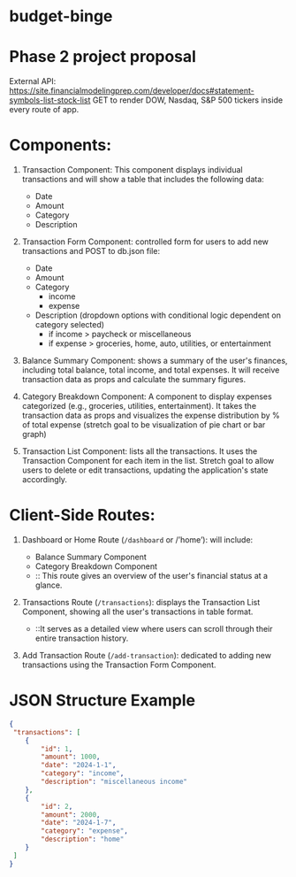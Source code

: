 # budget-binge

# Phase 2 project proposal
External API: https://site.financialmodelingprep.com/developer/docs#statement-symbols-list-stock-list
GET to render DOW, Nasdaq, S&P 500 tickers inside every route of app.

# Components:
1.	Transaction Component: This component displays individual transactions and will show a table that includes the following data:
    <ul>
    <li>Date</li>
    <li>Amount</li>
    <li>Category</li> 
    <li>Description</li>
    </ul>

2.	Transaction Form Component: controlled form for users to add new transactions and POST to db.json file:
    <ul>
        <li>Date</li>
        <li>Amount</li>
        <li>Category
            <ul>
                <li>income</li> 
                <li>expense</li>
            </ul>
        </li>
        <li>Description (dropdown options with conditional logic dependent on category selected)
            <ul>
                <li>if income > paycheck or miscellaneous</li>
                <li>if expense > groceries, home, auto, utilities, or entertainment</li>
            </ul>
        </li>
    </ul>

3. Balance Summary Component: shows a summary of the user's finances, including total balance, total income, and total expenses. It will receive transaction data as props and calculate the summary figures.

4. Category Breakdown Component: A component to display expenses categorized (e.g., groceries, utilities, entertainment). It takes the transaction data as props and visualizes the expense distribution by % of total expense (stretch goal to be visualization of pie chart or bar graph)

5. Transaction List Component: lists all the transactions. It uses the Transaction Component for each item in the list. Stretch goal to allow users to delete or edit transactions, updating the application's state accordingly.

# Client-Side Routes:
1.	Dashboard or Home Route (`/dashboard` or /’home’): will include:
    <ul>
        <li>Balance Summary Component</li>
        <li>Category Breakdown Component</li>
        <li>:: This route gives an overview of the user's financial status at a glance.</li>
    </ul>

2. Transactions Route (`/transactions`): displays the Transaction List Component, showing all the user's transactions in table format. 
    <ul>
        <li>::It serves as a detailed view where users can scroll through their entire transaction history.</li>
    </ul>

3. Add Transaction Route (`/add-transaction`): dedicated to adding new transactions using the Transaction Form Component.


# JSON Structure Example
```json
{
 "transactions": [
    {
        "id": 1,
        "amount": 1000,
        "date": "2024-1-1",
        "category": "income",
        "description": "miscellaneous income"
    },
    {
        "id": 2,
        "amount": 2000,
        "date": "2024-1-7",
        "category": "expense",
        "description": "home"
    }
 ]   
}
```